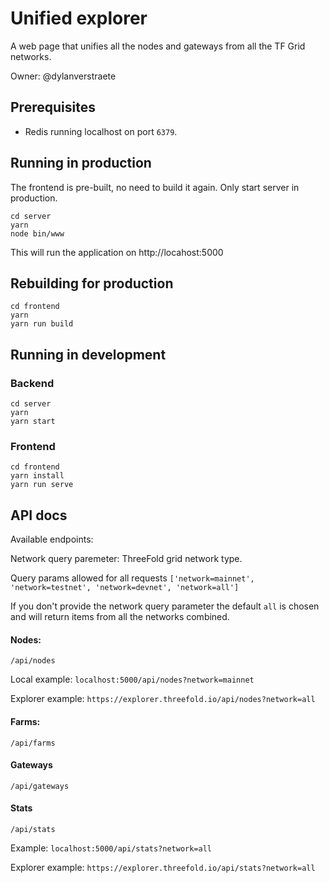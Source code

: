 # Unified explorer

A web page that unifies all the nodes and gateways from all the TF Grid networks.

Owner: @dylanverstraete

## Prerequisites

- Redis running localhost on port `6379`.

## Running in production

The frontend is pre-built, no need to build it again. Only start server in production.

```
cd server
yarn
node bin/www
```

This will run the application on http://locahost:5000

## Rebuilding for production

```
cd frontend
yarn
yarn run build
```

## Running in development

### Backend

```
cd server
yarn
yarn start
```

### Frontend 

```
cd frontend
yarn install
yarn run serve
```

## API docs

Available endpoints:

Network query paremeter: ThreeFold grid network type.

Query params allowed for all requests `['network=mainnet', 'network=testnet', 'network=devnet', 'network=all']`

If you don't provide the network query parameter the default `all` is chosen and will return items from all the networks combined.

#### Nodes:
`/api/nodes`

Local example:
`localhost:5000/api/nodes?network=mainnet`

Explorer example:
`https://explorer.threefold.io/api/nodes?network=all`

#### Farms:
`/api/farms`

#### Gateways
`/api/gateways`

#### Stats
`/api/stats`

Example:
`localhost:5000/api/stats?network=all`

Explorer example:
`https://explorer.threefold.io/api/stats?network=all`